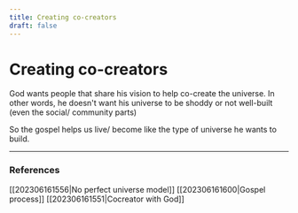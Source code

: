 ```yaml
---
title: Creating co-creators
draft: false
---
```

# Creating co-creators
God wants people that share his vision to help co-create the universe. In other words, he doesn't want his universe to be shoddy or not well-built (even the social/ community parts)

So the gospel helps us live/ become like the type of universe he wants to build. 

---
### References
[[202306161556|No perfect universe model]]
[[202306161600|Gospel process]]
[[202306161551|Cocreator with God]]
